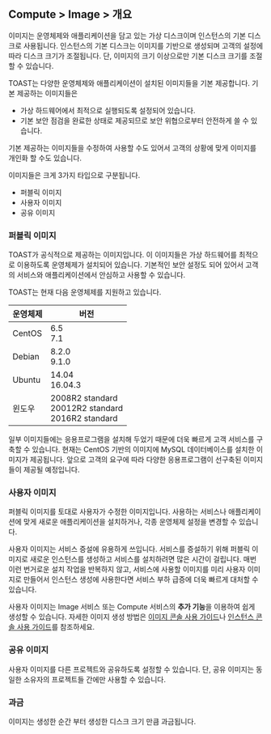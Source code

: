 ## Compute > Image > 개요

이미지는 운영체제와 애플리케이션을 담고 있는 가상 디스크이며 인스턴스의 기본 디스크로 사용됩니다. 인스턴스의 기본 디스크는 이미지를 기반으로 생성되며 고객의 설정에 따라 디스크 크기가 조절됩니다. 단, 이미지의 크기 이상으로만 기본 디스크 크기를 조절할 수 있습니다.

TOAST는 다양한 운영체제와 애플리케이션이 설치된 이미지들을 기본 제공합니다. 기본 제공하는 이미지들은 

- 가상 하드웨어에서 최적으로 실행되도록 설정되어 있습니다.
- 기본 보안 점검을 완료한 상태로 제공되므로 보안 위협으로부터 안전하게 쓸 수 있습니다.

기본 제공하는 이미지들을 수정하여 사용할 수도 있어서 고객의 상황에 맞게 이미지를 개인화 할 수도 있습니다.

이미지들은 크게 3가지 타입으로 구분됩니다.

* 퍼블릭 이미지
* 사용자 이미지
* 공유 이미지

### 퍼블릭 이미지

TOAST가 공식적으로 제공하는 이미지입니다. 이 이미지들은 가상 하드웨어를 최적으로 이용하도록 운영체제가 설치되어 있습니다. 기본적인 보안 설정도 되어 있어서 고객의 서비스와 애플리케이션에서 안심하고 사용할 수 있습니다. 

TOAST는 현재 다음 운영체제를 지원하고 있습니다. 

| 운영체제 | 버전 |
|------- | ---- |
| CentOS | 6.5<br>7.1|
| Debian | 8.2.0<br>9.1.0 |
| Ubuntu | 14.04<br>16.04.3 |
| 윈도우 | 2008R2 standard<br>20012R2 standard<br>2016R2 standard |

일부 이미지들에는 응용프로그램을 설치해 두었기 때문에 더욱 빠르게 고객 서비스를 구축할 수 있습니다. 현재는 CentOS 기반의 이미지에 MySQL 데이터베이스를 설치한 이미지가 제공됩니다. 앞으로 고객의 요구에 따라 다양한 응용프로그램이 선구축된 이미지들이 제공될 예정입니다.

### 사용자 이미지

퍼블릭 이미지를 토대로 사용자가 수정한 이미지입니다. 사용하는 서비스나 애플리케이션에 맞게 새로운 애플리케이션을 설치하거나, 각종 운영체제 설정을 변경할 수 있습니다.

사용자 이미지는 서비스 증설에 유용하게 쓰입니다. 서비스를 증설하기 위해 퍼블릭 이미지로 새로운 인스턴스를 생성하고 서비스를 설치하려면 많은 시간이 걸립니다. 매번 이런 번거로운 설치 작업을 반복하지 않고, 서비스에 사용할 이미지를 미리 사용자 이미지로 만들어서 인스턴스 생성에 사용한다면 서비스 부하 급증에 더욱 빠르게 대처할 수 있습니다.

사용자 이미지는 Image 서비스 또는 Compute 서비스의 **추가 기능**을 이용하여 쉽게 생성할 수 있습니다. 자세한 이미지 생성 방법은 [이미지 콘솔 사용 가이드](/Compute/Image/ko/console-guide/)나 [인스턴스 콘솔 사용 가이드](/Compute/Instance/ko/console-guide/)를 참조하세요.

### 공유 이미지

사용자 이미지를 다른 프로젝트와 공유하도록 설정할 수 있습니다. 단, 공유 이미지는 동일한 소유자의 프로젝트들 간에만 사용할 수 있습니다. 

### 과금

이미지는 생성한 순간 부터 생성한 디스크 크기 만큼 과금됩니다.
